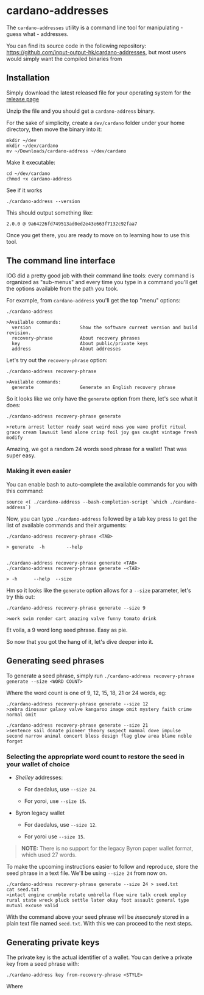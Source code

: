 # cardano-addresses

The `cardano-addresses` utility is a command line tool for manipulating - guess
what - addresses.

You can find its source code in the following repository: 
https://github.com/input-output-hk/cardano-addresses,
but most users would simply want the compiled binaries from

## Installation

Simply download the latest released file for your operating system for the 
[release page](https://github.com/input-output-hk/cardano-addresses/releases)

Unzip the file and you should get a `cardano-address` binary.

For the sake of simplicity, create a `dev/cardano` folder under your home 
directory, then move the binary into it:

```shell script
mkdir ~/dev
mkdir ~/dev/cardano
mv ~/Downloads/cardano-address ~/dev/cardano
```

Make it executable:
```shell script
cd ~/dev/cardano
chmod +x cardano-address
```  

See if it works
```shell script
./cardano-address --version
```

This should output something like:

```
2.0.0 @ 9a64226fd749513ad0ed2e43e663f7132c92faa7
```

Once you get there, you are ready to move on to learning how to use this tool. 

## The command line interface

IOG did a pretty good job with their command line tools: every command is
organized as "sub-menus" and every time you type in a command you'll get the 
options available from the path you took. 

For example, from `cardano-address` you'll get the top "menu" options:
 
```shell script
./cardano-address

>Available commands:
  version                  Show the software current version and build revision.
  recovery-phrase          About recovery phrases
  key                      About public/private keys
  address                  About addresses
```

Let's try out the `recovery-phrase` option:

```shell script
./cardano-address recovery-phrase

>Available commands:
  generate                 Generate an English recovery phrase
```

So it looks like we only have the `generate` option from there, let's see what
it does:
```shell script
./cardano-address recovery-phrase generate

>return arrest letter ready seat weird news you wave profit ritual grace cream lawsuit lend alone crisp foil joy gas caught vintage fresh modify
```

Amazing, we got a random 24 words seed phrase for a wallet! That was super easy.

### Making it even easier

You can enable bash to auto-complete the available commands for you with this
command:
 
```shell script
source <( ./cardano-address --bash-completion-script `which ./cardano-address`)
```

Now, you can type `./cardano-address` followed by a tab key press to get the 
list of available commands and their arguments:

```shell script
./cardano-address recovery-phrase <TAB> 

> generate  -h        --help    


./cardano-address recovery-phrase generate <TAB> 
./cardano-address recovery-phrase generate -<TAB>

> -h      --help  --size  
```

Hm so it looks like the `generate` option allows for a `--size` parameter, let's
try this out:

```
./cardano-address recovery-phrase generate --size 9

>work swim render cart amazing valve funny tomato drink
```

Et voila, a 9 word long seed phrase. Easy as pie.

So now that you got the hang of it, let's dive deeper into it.

## Generating seed phrases

To generate a seed phrase, simply run 
`./cardano-address recovery-phrase generate --size <WORD COUNT>`

Where the word count is one of 9, 12, 15, 18, 21 or 24 words, eg:

```shell script
./cardano-address recovery-phrase generate --size 12
>zebra dinosaur galaxy valve kangaroo image omit mystery faith crime normal omit

./cardano-address recovery-phrase generate --size 21
>sentence sail donate pioneer theory suspect mammal dove impulse second narrow animal concert bless design flag glow area blame noble forget
```

### Selecting the appropriate word count to restore the seed in your wallet of choice

 * *Shelley* addresses:

   * For daedalus, use `--size 24`.
   
   * For yoroi, use `--size 15`.
 
 * Byron legacy wallet
   
   * For daedalus, use `--size 12`.

   * For yoroi use `--size 15`.

> **NOTE:** There is no support for the legacy Byron paper wallet format, which used 27 words.
 
To make the upcoming instructions easier to follow and reproduce, store the 
seed phrase in a text file. We'll be using `--size 24` from now on.

```
./cardano-address recovery-phrase generate --size 24 > seed.txt
cat seed.txt
>intact engine crumble rotate umbrella flee wire talk creek employ rural state wreck pluck settle later okay foot assault general type mutual excuse valid
```

With the command above your seed phrase will be *insecurely* stored in a plain 
text file named `seed.txt`. With this we can proceed to the next steps.

## Generating private keys

The private key is the actual identifier of a wallet. You can derive a private
key from a seed phrase with:

`./cardano-address key from-recovery-phrase <STYLE>`

Where <STYLE> is one of:

 * Byron (deprecated): used for Byron wallets created by Daedalus 
 * Icarus (deprecated): used for Byron wallets created in Yoroi
 * Jormungandr (deprecated): used for the incentivized testnet (ITN) 
 * Shelley: basically this is what you should use for new wallets 100% of the time

To create the private key from a seed phrase, execute:
```shell script
cat seed.txt | ./cardano-address key from-recovery-phrase Shelley > private_key.txt
cat private_key.txt
>xprv13zxmjna3a2v32wtnj60jw53fm4fy54737r9gj4pqape8sn4vgewcm8xsfeuh8f2404fung9lkgedhayalfwepa2he3qwmxppqv6tv36tc6epzmznfgy5j4glkg8lmahyr40lvhthzw9muumdf9guzrvsuqu7740q
```

The above inputs the seed phrase in `seed.txt` to command  
`cardano-address key from-recovery-phrase Shelley`, and outputs a 
`private_key.txt` file with your private key *in plain text*.

> **NOTE:** keeping seed phrases or private keys in plain text files is an 
> obvious security risk

## Generating a public key

The public key is the key you can use to identify your wallet on the blockchain.
You can obtain the public key for your wallet using:

```shell script
cat private_key.txt | ./cardano-address key public > public_key.txt
cat public_key.txt
>xpub1lxy8vqgzt00dq34u8476ulp60px6aggunztnf98vdn2c4rguwtjyh34jz9k9xjsff923lvs0lhmwg82l7ewhwyutheek6j23cyxepcqhau52r
```

Notice you can't send ADA to this address. For that you need an account.

### Understanding the HD wallet address format (BIP-44)

Basically from the private key, we derive more keys other than just the public
key: you can also derive accounts and payment addresses for each account. 

Everything is determined by a *derivation path*, in the following format:

```
private_key / purpose / coin_type / account_index / change / address_index
```

Some of these elements are pretty much fixed constants:

 * **purpose** = `1852` don't ask me why, it's a constant determined by a higher being
 
 * **coin_type** = `1815` which means Cardano's ADA 
 ([there's a standard for that](https://github.com/satoshilabs/slips/blob/master/slip-0044.md), 
 and we were assigned this number)
 
 * **change** = `0` which represents a "receiving" address. 1 means "change" address
  and as far as I know you won't usually need to worry about this.
  
If you are interested in generating payment addresses for a wallet, you simply
don't have to think about this stuff.
 
So let's move on to what was left unexplained:

 * **account_index**: typically `0`, but can be any number up to `2^31`. Accounts
 mean you can segregate payments received into your wallet into separate buckets.
 You could create a "personal account" on index `0`, a "business account" on 
 account index `1`, a "savings account" in index `100` and so on.
 
> **IMPORTANT:** All desktop/mobile wallets around currently support account 0 
> only. If you create account 1, 2 or whatever the transactions associated with
> these accounts will not show up 

 * **address_index**: a sequential index for a payment address, starting at `0`.
  Increment the address_index every time you need a new address to share with
  someone, so they can send funds to you. You can reuse payment addresses but 
  then multiple people will be able to see how much you are receiving through
  that same payment address. You can generate up to `2^31` addresses for each
  account.
  
> **IMPORTANT:** The BIP-44 protocol basically looks for 20 transactions after 
> the last transaction received. So if you receive a payment on address generated
> with address_index = 6, your wallet will only display the money received on 
> addresses from 0 to 26. 
>
> If you received payment on address with address_index = 30, the funds will not
> be displayed to you even though it's on the blockchain. It will only appear
> once there is a transaction in some address where address_index is between 10
> and 29.
>
> This applies for all current desktop/mobile/hardware wallets, so be aware.
> The gap limit can be customized on some wallets, but increasing it reduces 
> synchronization performance.


## Generating a public root key

To generate payment addresses for an account of your wallet you need the 
account derivation path - also known as the public root key. This is
essentially the initial section of the HD address:

```
private_key / purpose / coin_type / account_index 
``` 

Back to the command line, we can create the root key for account `0` with:

```shell script
cat private_key.txt | ./cardano-address key child 1852H/1815H/0H > account_0_key_path.txt
cat account_0_key_path.txt 
> xprv1fpwz27sk7yht78d4rwaq3a2e9p744w8xz0fe9rqpgkkxsk4vgew5tz6zfkw46xql705c8nzwulswap4zhq3vs3vwcj5cmtsqlxu3nstxheqxwqg2fj608vge2aja5yf5ug2603vkkp8s8jljktkrqzrqn5gykw0q
```

Here we input the private key, and generate a derivation path with the `1852`
and `1815` constants presented earlier, plus the account index. 

Notice that every constant in the path is followed by `H`, which stands for "hardened".
This means the key path was derived using the private key.

> **NOTICE:** although the `cardano-address` utility will give you an output that
> looks OK if you don't type in the 'H' after each constant, no payment address
> generated later on will be valid. If you send funds to such addresses they will
> be lost.

From the key path, we can generate the public root key:

```shell script
cat account_0_key_path.txt | ./cardano-address key public > account_0_public_root_key.txt 
cat account_0_public_root_key.txt
xpub1exevcxkw9ldsm7szljjyymesml0vzpc59swplz7ftnclk2yamm7kd0jqvuqs5n957wc3j4m9mggnfcs45lzedvz0q09l9vhvxqyxp8gpdvt5a
```

The public root key allows you or others to generate payment addresses securely
without having access to your private key. You can share this key with the world.

The public root key is useful to enable third parties to generate payment 
addresses in your behalf. Notice that the payment addresses generated from it
are bound to the account. In the example above, we can only derive payment 
addresses for account `0`.
  
## Generating the full derivation path

With the public root key ready, we only have to fill out the remaining bits
of the derivation path to get a full path:

`change / address_index`

As already mentioned, `change = 0`, and the address index starts from `0`. So
we can generate the full derivation address (still not a payment address) with:

```shell script
cat account_0_public_root_key.txt | ./cardano-address key child 0/0 > key_for_account_0_address_0.txt
cat key_for_account_0_address_0.txt 
> xpub1ccntmvkwgwlzv5r03vpy2n9nruy5x5d5kzww3egpvga7zf2v0gg2n7rlgrh5qnm7sja0wymccdydrvhnk6zgwy4llfcq8j0tzxexwmsn09nwm
```

That will generate a key which maps to account `0`, address `0` in your wallet. 
Notice the private key has not been used here.

We can keep generating full derivation paths for more addresses by incrementing
the `address_index` part:

```shell script
cat account_0_public_root_key.txt | ./cardano-address key child 0/1 > key_for_account_0_address_1.txt
cat key_for_account_0_address_1.txt 
xpub1kg7vl5c7nw9ee062u56xrv6dvpsd6lf3auwhggzh2e7edue4hdp6fntl6ux4w4wgy5gfh4tdmc2m6jszfzdnpcfyhhu72fjztcpsmms22e64k
```

> **NOTICE:** nothing prevents you from creating an address straight to some crazy
> index such as 1 million, e.g. `cardano-address key child 0/1000000`, but if 
> you send funds to a payment address generated from that key, it won't show up
> in your wallet as by default it expects one transaction every 20 addresses in 
> sequence.

## Generating a payment address

Finally, once you have the address key with the full derivation path, you can 
generate a payment address which people can send funds to:

```shell script
cat key_for_account_0_address_0.txt | ./cardano-address address payment --network-tag 1 > pay_to_account_0_address_0.txt
cat pay_to_account_0_address_0.txt
> addr1v8fet8gavr6elqt6q50skkjf025zthqu6vr56l5k39sp9aqlvz2g4
``` 

If you send `addr1v8fet8gavr6elqt6q50skkjf025zthqu6vr56l5k39sp9aqlvz2g4` to 
others, they will be able to send fund to you.

Notice that `--network-tag` was set to `1`. This parameter accepts two values:

 * `0` for testnet
 
 * `1` for mainnet
 
Make sure to use the appropriate network tag for your environment.